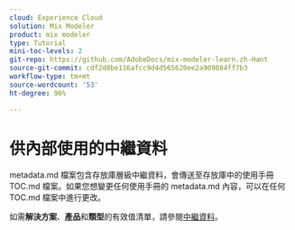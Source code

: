 ```yaml
---
cloud: Experience Cloud
solution: Mix Modeler
product: mix modeler
type: Tutorial
mini-toc-levels: 2
git-repo: https://github.com/AdobeDocs/mix-modeler-learn.zh-Hant
source-git-commit: cdf2d8be116afcc9d4d565620ee2a909884ff7b3
workflow-type: tm+mt
source-wordcount: '53'
ht-degree: 96%

---
```



# 供內部使用的中繼資料

metadata.md 檔案包含存放庫層級中繼資料，會傳送至存放庫中的使用手冊 TOC.md 檔案。如果您想變更任何使用手冊的 metadata.md 內容，可以在任何 TOC.md 檔案中進行更改。

如需&#x200B;**解決方案**、**產品**&#x200B;和&#x200B;**類型**&#x200B;的有效值清單，請參閱[中繼資料](https://experienceleague.adobe.com/docs/authoring-guide-exl/using/editing/user-guide-setup/metadata.html)。
